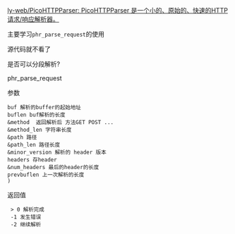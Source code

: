 [ly-web/PicoHTTPParser: PicoHTTPParser 是一个小的、原始的、快速的HTTP请求/响应解析器。](https://github.com/ly-web/PicoHTTPParser)

主要学习`phr_parse_request`的使用

源代码就不看了

是否可以分段解析?

phr_parse_request

参数
```plaintext
buf 解析的buffer的起始地址
buflen buf解析的长度
&method  返回解析后 方法GET POST ...
&method_len 字符串长度
&path 路径
&path_len 路径长度
&minor_version 解析的 header 版本
headers 存header
&num_headers 最后的header的长度
prevbuflen 上一次解析的长度
)
```

返回值
```plaintext
 > 0 解析完成
 -1 发生错误
 -2 继续解析
```
